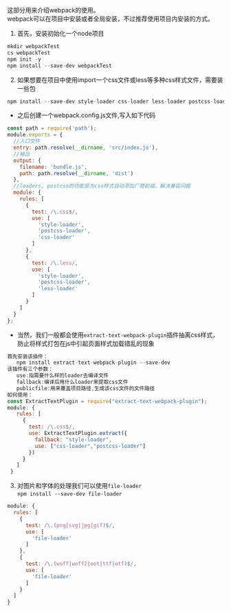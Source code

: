 这部分用来介绍webpack的使用。  
webpack可以在项目中安装或者全局安装，不过推荐使用项目内安装的方式。  
1. 首先，安装初始化一个node项目
```js
mkdir webpackTest
cs webpackTest
npm init -y
npm install --save-dev webpackTest
```
2. 如果想要在项目中使用import一个css文件或less等多种css样式文件，需要装一些包
```js
npm install --save-dev style-loader css-loader less-loader postcss-loader
```
 * 之后创建一个webpack.config.js文件,写入如下代码
 ```js
 const path = require('path');
 module.exports = {
   //入口文件
   entry: path.resolve(__dirname, 'src/index.js'),
   //输出
   output: {
     filename: 'bundle.js',
     path: path.resolve(__dirname, 'dist')
   },
   //loaders, postcss的功能是为css样式自动添加厂商前缀，解决兼容问题
   module: {
     rules: [
       {
         test: /\.css$/,
         use: [
           'style-loader',
           'postcss-loader',
           'css-loader'
         ]
       },
       {
         test: /\.less/,
         use: [
           'style-loader',
           'postcss-loader',
           'less-loader'
         ]
       }
     ]
   }
 };
 ```

 * 当然，我们一般都会使用`extract-text-webpack-plugin`插件抽离css样式，防止将样式打包在js中引起页面样式加载错乱的现象
 ```js
 首先安装该插件：
    npm install extract-text-webpack-plugin --save-dev
 该插件有三个参数：
    use:指需要什么样的loader去编译文件
    fallback:编译后用什么loader来提取css文件
    publicfile:用来覆盖项目路径,生成该css文件的文件路径
 如何使用：
 const ExtractTextPlugin = require("extract-text-webpack-plugin");
 module: {
    rules: [
      {
        test: /\.css$/,
        use: ExtractTextPlugin.extract({
          fallback: "style-loader",
          use: ["css-loader","postcss-loader"]
        })
      }
    ]
  }
 ```
3. 对图片和字体的处理我们可以使用`file-loader`  
`npm install --save-dev file-loader`
```js
module: {
  rules: [
    {
      test: /\.(png|svg|jpg|gif)$/,
      use: [
        'file-loader'
      ]
    },
    {
      test: /\.(woff|woff2|eot|ttf|otf)$/,
      use: [
        'file-loader'
      ]
    }
  ]
}
```
